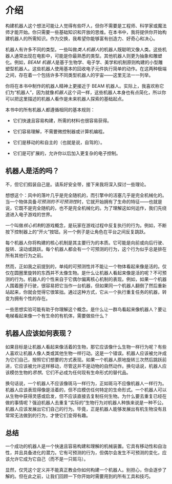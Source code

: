 # 介绍

构建机器人这个想法可能让人觉得有些吓人，但你不需要是工程师、科学家或魔法师才能开始。你只需要一些基础知识和开放的思维。在本书中，我将提供你开始构建机器人的所需知识。作为交换，我希望你能够富有创造力、好奇心和决心。

机器人有许多不同的类型。一些叫做*类人机器人*的机器人既聪明又像人类。这些机器人通常出现在电影中，可能是你最熟悉的类型。其他机器人则更为抽象和雕塑化。例如，*BEAM 机器人*是基于生物学、电子学、美学和机制原则构建的小型雕塑型机器人。这些机器人使用基本的回收电子元件执行简单的动作。在这两种极端之间，存在着一个包括许多不同类型机器人的宇宙——这里无法一一列举。

你将在本书中制作的机器人精神上更接近于 BEAM 机器人。实际上，我喜欢称它们为“机器人”，因为就像*机器人*这个词一样，这些机器人本身也有点简化，所以你可以把这里描述的机器人看作是未来机器人探索的基础起点。

本书中的所有机器人都遵循相同的基本规则：

+   它们快速且容易构建，所需的材料也很容易获得。

+   它们容易理解，不需要微控制器或计算机编程。

+   它们是移动的和自主的（也就是说，自驾的）。

+   它们是可扩展的，允许你以后加入更复杂的电子控制。

## 机器人是活的吗？

不，但它们假装自己是。请系好安全带，接下来我将深入探讨一些理论。

想想这个：风中的落叶几乎是完全随机的，而引擎中的活塞几乎是完全机械化的。当一个物体具备*可预测的不可预测性*时，它就开始拥有了生命的特征——也就是说，它既不是完全随机的，也不是完全机械化的。为了理解这如何运作，我们先绕道进入电子游戏的世界。

一个叫做*核心机制*的游戏概念，是玩家在游戏过程中反复执行的行为。例如，不断按下控制器上的“开火”按钮。另一个例子是让角色在平台之间反复跳跃。

每个机器人你将构建的核心机制是其主要行为的本质。它可能是向前或向后行驶、旋转、滚动或跳跃。每个机器人都会有一个可预测的行为，这个行为似乎总是排在所有其他行为之前。

然而，正如我之前提到的，单纯的可预测性并不能让一个物体看起来像是活的。仅仅在圆圈里旋转的东西并不太像生物。是什么让机器人看起来像是活的呢？不可预测的行为。机器人的个性来自于它偶尔偏离核心机制的表现。例如，如果一个机器人围着圈子行驶，很容易把它当作一台机器，但如果同一个机器人翻倒了然后重新站起来，你就会觉得它很笨拙。通过这种方式，它从一个执行重复任务的机器，转变为拥有个性的存在。

一些思想实验可能有助于你理解这个概念。是什么让一群鸟看起来像机器人？要让电梯看起来像一个有生命的有机体，需要做些什么？

## 机器人应该如何表现？

如果目标是让机器人看起来像活着的生物，那它应该像什么生物一样行为呢？有些人喜欢让机器人像人类或其他生物一样行动。这是一个错误。机器人应该被允许成为它们自己，按照它们想要的方式表现。如果一个机器人原地旋转三次然后跳跃前进，它应该被允许这样移动，尽管这并不是动物的自然动作。换句话说，机器人应该模仿生物的*思想*。它们不必成为任何现有生命形式的替代品。

换句话说，一个机器人不应该像斑马一样行为，正如斑马不应像机器人一样行为。机器人应该表现得像是活着的，但不应模仿任何特定的生命形式。一个机器人可以从生物中获得灵感或启发，但不应该直接去复制任何生物。为什么要去重复已经在做的事情呢？强迫机器人去重复“实际的”生物行为对机器人种族来说是一种不公。机器人应该发展出它们自己的行为。毕竟，正是机器人能够发展出有机生物没有且常常无法做到的行为，才使它们变得有趣。

## 总结

一个成功的机器人是一个快速且容易构建和理解的机械装置。它具有移动性和自治性，并且具备进化的潜力。它有可预测的行为，但偶尔会发生不可预测的变化，应该允许它成为它自己（而不是一只斑马）。

显然，仅凭这个定义并不能真正教会你如何构建一个机器人。别担心，你会逐步了解的。但在此之前，让我们回顾一下你开始时需要用到的所有工具和技巧。
